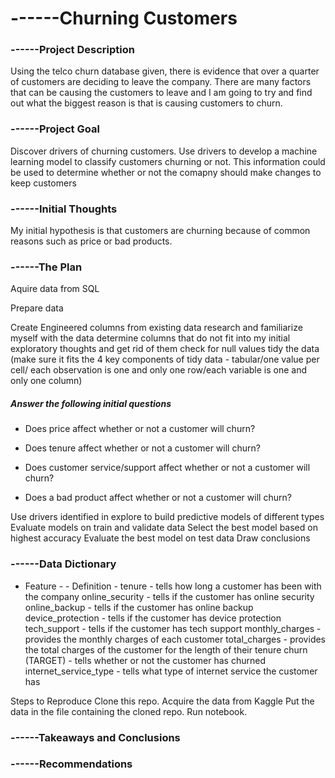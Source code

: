 # ------Churning Customers

### ------Project Description

Using the telco churn database given, there is evidence that over a quarter of customers are deciding to leave the company. There are many factors that can be causing the customers to leave and I am going to try and find out what the biggest reason is that is causing customers to churn. 

### ------Project Goal
Discover drivers of churning customers.
Use drivers to develop a machine learning model to classify customers churning or not.
This information could be used to determine whether or not the comapny should make changes to keep customers

### ------Initial Thoughts
My initial hypothesis is that customers are churning because of common reasons such as price or bad products. 

### ------The Plan
Aquire data from SQL

Prepare data

Create Engineered columns from existing data
research and familiarize myself with the data
determine columns that do not fit into my initial exploratory thoughts and get rid of them
check for null values
tidy the data (make sure it fits the 4 key components of tidy data - tabular/one value per cell/
               each observation is one and only one row/each variable is one and only one column)


##### Answer the following initial questions
- Does price affect whether or not a customer will churn?

- Does tenure affect whether or not a customer will churn?

- Does customer service/support affect whether or not a customer will churn?

- Does a bad product affect whether or not a customer will churn?

Use drivers identified in explore to build predictive models of different types
Evaluate models on train and validate data
Select the best model based on highest accuracy
Evaluate the best model on test data
Draw conclusions

### ------Data Dictionary
- Feature -               - Definition -
tenure                    - tells how long a customer has been with the company
online_security           - tells if the customer has online security
online_backup             - tells if the customer has online backup
device_protection         - tells if the customer has device protection
tech_support              - tells if the customer has tech support 
monthly_charges           - provides the monthly charges of each customer
total_charges             - provides the total charges of the customer for the length of their tenure
churn (TARGET)            - tells whether or not the customer has churned
internet_service_type     - tells what type of internet service the customer has


Steps to Reproduce
Clone this repo.
Acquire the data from Kaggle
Put the data in the file containing the cloned repo.
Run notebook.

### ------Takeaways and Conclusions


### ------Recommendations


